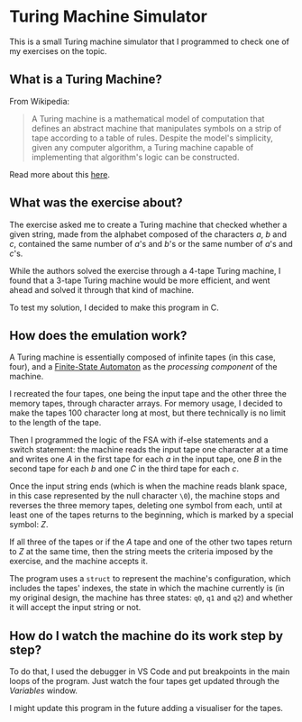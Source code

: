 # Turing Machine Simulator

This is a small Turing machine simulator that I programmed to check one of my exercises on the topic.

## What is a Turing Machine?

From Wikipedia:
> A Turing machine is a mathematical model of computation that defines an abstract machine that manipulates symbols on a strip of tape according to a table of rules. Despite the model's simplicity, given any computer algorithm, a Turing machine capable of implementing that algorithm's logic can be constructed.

Read more about this [here](https://en.wikipedia.org/wiki/Turing_machine).

## What was the exercise about?

The exercise asked me to create a Turing machine that checked whether a given string, made from the alphabet composed of the characters *a*, *b* and *c*, contained the same number of *a*'s and *b*'s or the same number of *a*'s and *c*'s.

While the authors solved the exercise through a 4-tape Turing machine, I found that a 3-tape Turing machine would be more efficient, and went ahead and solved it through that kind of machine.

To test my solution, I decided to make this program in C.

## How does the emulation work?

A Turing machine is essentially composed of infinite tapes (in this case, four), and a [Finite-State Automaton](https://en.wikipedia.org/wiki/Finite-state_machine) as the *processing component* of the machine.

I recreated the four tapes, one being the input tape and the other three the memory tapes, through character arrays. For memory usage, I decided to make the tapes 100 character long at most, but there technically is no limit to the length of the tape.

Then I programmed the logic of the FSA with if-else statements and a switch statement: the machine reads the input tape one character at a time and writes one *A* in the first tape for each *a* in the input tape, one *B* in the second tape for each *b* and one *C* in the third tape for each *c*.

Once the input string ends (which is when the machine reads blank space, in this case represented by the null character `\0`), the machine stops and reverses the three memory tapes, deleting one symbol from each, until at least one of the tapes returns to the beginning, which is marked by a special symbol: *Z*.

If all three of the tapes or if the *A* tape and one of the other two tapes return to *Z* at the same time, then the string meets the criteria imposed by the exercise, and the machine accepts it.

The program uses a `struct` to represent the machine's configuration, which includes the tapes' indexes, the state in which the machine currently is (in my original design, the machine has three states: `q0`, `q1` and `q2`) and whether it will accept the input string or not.

## How do I watch the machine do its work step by step?

To do that, I used the debugger in VS Code and put breakpoints in the main loops of the program. Just watch the four tapes get updated through the *Variables* window.

I might update this program in the future adding a visualiser for the tapes.